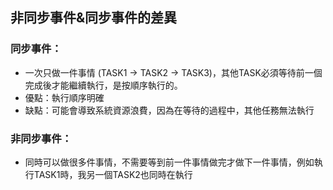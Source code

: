 ## 非同步事件&同步事件的差異
### 同步事件： 
- 一次只做一件事情 (TASK1 -> TASK2 -> TASK3)，其他TASK必須等待前一個完成後才能繼續執行，是按順序執行的。
- 優點：執行順序明確
- 缺點：可能會導致系統資源浪費，因為在等待的過程中，其他任務無法執行
### 非同步事件：     
- 同時可以做很多件事情，不需要等到前一件事情做完才做下一件事情，例如執行TASK1時，我另一個TASK2也同時在執行

